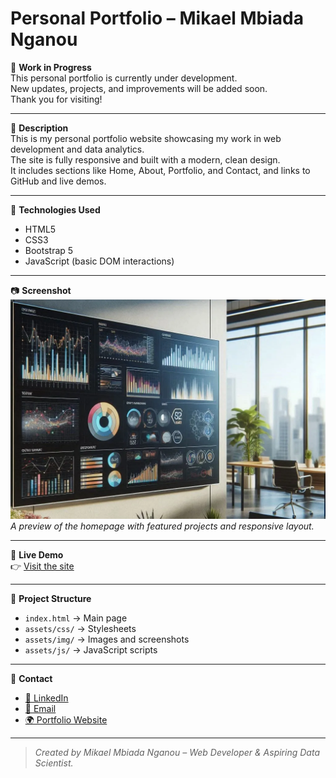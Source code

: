 # Personal Portfolio – Mikael Mbiada Nganou

🚧 **Work in Progress**  
This personal portfolio is currently under development.  
New updates, projects, and improvements will be added soon.  
Thank you for visiting!

---

🧾 **Description**  
This is my personal portfolio website showcasing my work in web development and data analytics.  
The site is fully responsive and built with a modern, clean design.  
It includes sections like Home, About, Portfolio, and Contact, and links to GitHub and live demos.

---

🔧 **Technologies Used**  
- HTML5  
- CSS3  
- Bootstrap 5  
- JavaScript (basic DOM interactions)

---

📷 **Screenshot**  
![Portfolio Screenshot](https://raw.githubusercontent.com/mikael-10/personal-portfolio/main/assets/img/projects/project1.webp)  
*A preview of the homepage with featured projects and responsive layout.*

---

🔗 **Live Demo**  
👉 [Visit the site](https://mikael-10.github.io/personal-portfolio/)

---

📂 **Project Structure**  
- `index.html` → Main page  
- `assets/css/` → Stylesheets  
- `assets/img/` → Images and screenshots  
- `assets/js/` → JavaScript scripts

---

📩 **Contact**  
- [💼 LinkedIn](https://linkedin.com/in/mikaelmbiada-nganou)  
- [📧 Email](mailto:mbiadamikael@email.com)  
- [🌍 Portfolio Website](https://mikael-10.github.io/personal-portfolio/)

---

> *Created by Mikael Mbiada Nganou – Web Developer & Aspiring Data Scientist.*

